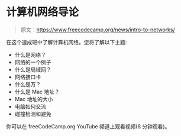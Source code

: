 # 计算机网络导论

> 原文：<https://www.freecodecamp.org/news/intro-to-networks/>

在这个速成班中了解计算机网络。您将了解以下主题:

*   什么是网络？
*   网络的一个例子
*   什么是局域网？
*   网络接口卡
*   什么是万？
*   什么是 Mac 地址？
*   Mac 地址的大小
*   电脑如何交流
*   碰撞检测和避免

你可以在 freeCodeCamp.org YouTube 频道上观看视频(8 分钟观看)。‌